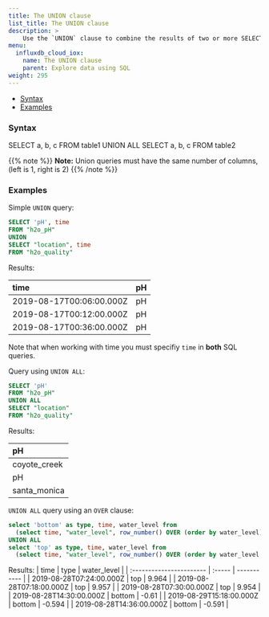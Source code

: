 ```yaml
---
title: The UNION clause
list_title: The UNION clause
description: > 
    Use the `UNION` clause to combine the results of two or more SELECT statements without returning any duplicate rows.
menu:
  influxdb_cloud_iox:
    name: The UNION clause
    parent: Explore data using SQL
weight: 295
---
```



- [Syntax](#syntax)
- [Examples](#examples)


### Syntax

SELECT
    a,
    b,
    c
FROM table1
UNION ALL
SELECT
    a,
    b,
    c
FROM table2

{{% note %}}
**Note:** Union queries must have the same number of columns, (left is 1, right is 2)
{{% /note %}}

### Examples

Simple `UNION` query:

```sql
SELECT 'pH', time
FROM "h2o_pH"
UNION
SELECT "location", time
FROM "h2o_quality"
```

Results:

| time                     | pH  |
| :----------------------- | :-- |
| 2019-08-17T00:06:00.000Z | pH  |
| 2019-08-17T00:12:00.000Z | pH  |
| 2019-08-17T00:36:00.000Z | pH  |

Note that when working with time you must specifiy `time` in **both** SQL queries.  

Query using `UNION ALL`:

```sql
SELECT 'pH'
FROM "h2o_pH"
UNION ALL
SELECT "location"
FROM "h2o_quality"
```
 
Results:

 | pH           |
 | :----------- |
 | coyote_creek |
 | pH           |
 | santa_monica |

`UNION ALL` query using an `OVER` clause:

```sql
select 'bottom' as type, time, water_level from 
  (select time, "water_level", row_number() OVER (order by water_level) as rn from h2o_feet) where rn <= 3 
UNION ALL 
select 'top' as type, time, water_level from 
  (select time, "water_level", row_number() OVER (order by water_level desc) as rn from h2o_feet) where rn <= 3;
  ```
Results:
| time                     | type   | water_level |
| :----------------------- | :----- | ----------- |
| 2019-08-28T07:24:00.000Z | top    | 9.964       |
| 2019-08-28T07:18:00.000Z | top    | 9.957       |
| 2019-08-28T07:30:00.000Z | top    | 9.954       |
| 2019-08-28T14:30:00.000Z | bottom | -0.61       |
| 2019-08-29T15:18:00.000Z | bottom | -0.594      |
| 2019-08-28T14:36:00.000Z | bottom | -0.591      |

